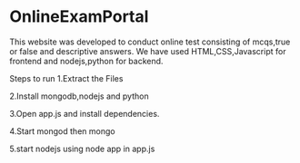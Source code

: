 # OnlineExamPortal
This website was developed to conduct online test consisting of mcqs,true or false and descriptive answers. We have used HTML,CSS,Javascript for frontend and nodejs,python for backend.

Steps to run
1.Extract the Files

2.Install mongodb,nodejs and python

3.Open app.js and install dependencies.

4.Start mongod then mongo

5.start nodejs using node app in app.js
